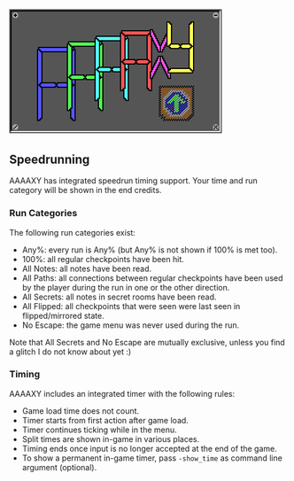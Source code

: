 ## ![AAAAXY](logo.png)

## Speedrunning

AAAAXY has integrated speedrun timing support. Your time and run
category will be shown in the end credits.

### Run Categories

The following run categories exist:

  - Any%: every run is Any% (but Any% is not shown if 100% is met too).
  - 100%: all regular checkpoints have been hit.
  - All Notes: all notes have been read.
  - All Paths: all connections between regular checkpoints have been
    used by the player during the run in one or the other direction.
  - All Secrets: all notes in secret rooms have been read.
  - All Flipped: all checkpoints that were seen were last seen in
    flipped/mirrored state.
  - No Escape: the game menu was never used during the run.

Note that All Secrets and No Escape are mutually exclusive, unless you
find a glitch I do not know about yet :)

### Timing

AAAAXY includes an integrated timer with the following rules:

  - Game load time does not count.
  - Timer starts from first action after game load.
  - Timer continues ticking while in the menu.
  - Split times are shown in-game in various places.
  - Timing ends once input is no longer accepted at the end of the game.
  - To show a permanent in-game timer, pass `-show_time` as command line
    argument (optional).
